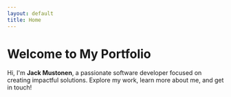```yaml
---
layout: default
title: Home
---
```


# Welcome to My Portfolio
Hi, I'm **Jack Mustonen**, a passionate software developer focused on creating impactful solutions. Explore my work, learn more about me, and get in touch!
